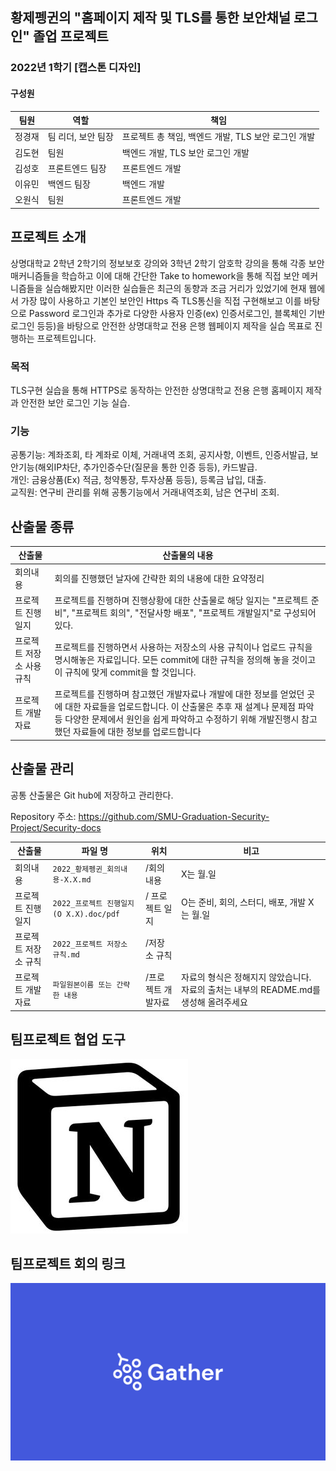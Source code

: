 ## 황제펭귄의 "홈페이지 제작 및 TLS를 통한 보안채널 로그인" 졸업 프로젝트

### 2022년 1학기 [캡스톤 디자인]

#### 구성원

| 팀원   | 역할            | 책임                                                |
| ------ | --------------- | --------------------------------------------------- |
| 정경재 | 팀 리더, 보안 팀장 | 프로젝트 총 책임, 백엔드 개발, TLS 보안 로그인 개발        |
| 김도현 | 팀원            | 백엔드 개발, TLS 보안 로그인 개발                      |
| 김성호 | 프론트엔드 팀장    | 프론트엔드 개발                                     |
| 이유민 | 백엔드 팀장       | 백엔드 개발                                        |
| 오원식 | 팀원            | 프론트엔드 개발                                     |

## 프로젝트 소개
상명대학교 2학년 2학기의 정보보호 강의와 3학년 2학기 암호학 강의을 통해 각종 보안 매커니즘들을 학습하고 이에 대해 간단한 Take to homework을 통해 직접 보안 메커니즘들을 실습해봤지만 이러한 실습들은 최근의 동향과 조금 거리가 있었기에 현재 웹에서 가장 많이 사용하고 기본인 보안인 Https 즉 TLS통신을 직접 구현해보고 이를 바탕으로 Password 로그인과 추가로 다양한 사용자 인증(ex) 인증서로그인, 블록체인 기반 로그인 등등)을 바탕으로 안전한 상명대학교 전용 은행 웹페이지 제작을 실습 목표로 진행하는 프로젝트입니다.

### 목적
TLS구현 실습을 통해 HTTPS로 동작하는 안전한 상명대학교 전용 은행 홈페이지 제작과 안전한 보안 로그인 기능 실습.

### 기능
공통기능: 계좌조회, 타 계좌로 이체, 거래내역 조회, 공지사항, 이벤트, 인증서발급, 보안기능(해외IP차단, 추가인증수단(질문을 통한 인증 등등), 카드발급.  
개인: 금융상품(Ex) 적금, 청약통장, 투자상품 등등), 등록금 납입, 대출.  
교직원: 연구비 관리를 위해 공통기능에서 거래내역조회, 남은 연구비 조회.  

## 산출물 종류

| 산출물                    | 산출물의 내용                                                                                                                                                                |
| ------------------------- | ---------------------------------------------------------------------------------------------------------------------------------------------------------------------------- |
| 회의내용                  | 회의를 진행했던 날자에 간략한 회의 내용에 대한 요약정리                                                                                                                      |
| 프로젝트 진행일지         | 프로젝트를 진행하며 진행상황에 대한 산출물로 해당 일지는 "프로젝트 준비", "프로젝트 회의", "전달사항 배포", "프로젝트 개발일지"로 구성되어있다.                              |
| 프로젝트 저장소 사용 규칙 | 프로젝트를 진행하면서 사용하는 저장소의 사용 규칙이나 업로드 규칙을 명시해놓은 자료입니다. 모든 commit에 대한 규칙을 정의해 놓을 것이고 이 규칙에 맞게 commit을 할 것입니다. |
| 프로젝트 개발 자료  | 프로젝트를 진행하며 참고했던 개발자료나 개발에 대한 정보를 얻었던 곳에 대한 자료들을 업로드합니다.  이 산출물은 추후 재 설계나 문제점 파악 등 다양한 문제에서 원인을  쉽게 파악하고 수정하기 위해 개발진행시 참고했던 자료들에 대한 정보를 업로드합니다 | 

## 산출물 관리

공통 산출물은 Git hub에 저장하고 관리한다.

Repository 주소: https://github.com/SMU-Graduation-Security-Project/Security-docs

| 산출물               | 파일 명                                  | 위치            | 비고                                 |
| -------------------- | ---------------------------------------- | --------------- | ------------------------------------ |
| 회의내용             | `2022_황제펭귄_회의내용-X.X.md `         | /회의내용       | X는 월.일                            |
| 프로젝트 진행일지    | `2022_프로젝트 진행일지(O X.X).doc/pdf ` | / 프로젝트 일지 | O는 준비, 회의, 스터디, 배포, 개발 X는 월.일 |
| 프로젝트 저장소 규칙 | `2022_프로젝트 저장소 규칙.md `          | /저장소 규칙    |                                      |
| 프로젝트 개발 자료 | `파일원본이름 또는 간략한 내용`| /프로젝트 개발자료 | 자료의 형식은 정해지지 않았습니다.  자료의 출처는 내부의 README.md를 생성해 올려주세요                            |


## 팀프로젝트 협업 도구
[![Notion](https://github.com/arad4228/2021_winter/blob/main/Security_Web_Source/Notion.png)](https://www.notion.so/2022-0f0c58dd61a54d2d981d36cbb33fe80f)
</br>

## 팀프로젝트 회의 링크
[![GatherTown](https://github.com/arad4228/2021_winter/blob/main/Security_Web_Source/Gather.png)](https://gather.town/invite?token=RzRSypa-RuM7iBzwl9fsMO_vLmk2QTck)
</br>
